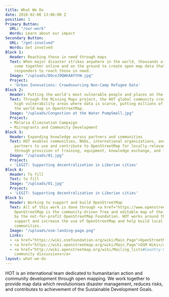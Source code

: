 ```yaml
---
title: What We Do
date: 2018-02-06 13:06:00 Z
position: 1
Primary Button:
  URL: "/our-work"
  Words: Learn about our impact
Secondary Button:
  URL: "/get-involved"
  Words: Get involved
Block 1:
  Header: Reaching those in need through maps
  Text: When major disaster strikes anywhere in the world, thousands of HOT volunteers
    come together online and on the ground to create open map data that enables disaster
    responders to reach those in need.
  Image: "/uploads/DOceJ9QWkAAYthW.jpg"
  Project:
  - 'Urban Innovations: Crowdsourcing Non-Camp Refugee Data'
Block 2:
  Header: Putting the world's most vulnerable people and places on the map
  Text: Through the Missing Maps project, the HOT global community creates maps of
    high vulnerability areas where data is scarce, putting millions of people onto
    the world map in OpenStreetMap.
  Image: "/uploads/Congestion at the Water PumpSmall.jpg"
  Project:
  - Malaria Elimination Campaign
  - Microgrants and Community Development
Block 3:
  Header: Expanding knowledge across partners and communities
  Text: HOT enables communities, NGOs, international organizations, and government
    partners to use and contribute to OpenStreetMap for locally-relevant challenges
    through provision of training, equipment, knowledge exchange, and field projects.
  Image: "/uploads/01.jpg"
  Project:
  - 'LEGIT: Supporting decentralization in Liberian cities'
Block 4:
  Header: To fill
  Text: to fill
  Image: "/uploads/01.jpg"
  Project:
  - 'LEGIT: Supporting decentralization in Liberian cities'
Block 5:
  Header: Working to support and build OpenStreetMap
  Text: All of this work is done through <a href="https://www.openstreetmap.org/">OpenStreetMap</a>.
    OpenStreetMap is the community-driven free and editable map of the world, supported
    by the not-for-profit OpenStreetMap Foundation. HOT works around the globe to
    support and increase the use of OpenStreetMap and help build local OpenStreetMap
    communities.
  Image: "/uploads/osm-landing-page.png"
  Links:
  - <a href="https://wiki.osmfoundation.org/wiki/Main_Page">OpenStreetMap Foundation</a>
  - <a href="https://wiki.openstreetmap.org/wiki/Main_Page">OSM Wiki</a>
  - <a href="http://wiki.openstreetmap.org/wiki/Mailing_lists#Country-Specific_Lists">Local
    community discussions</a>
layout: what-we-do
---
```


HOT is an international team dedicated to humanitarian action and community development through open mapping. We work together to provide map data which revolutionises disaster management, reduces risks, and contributes to achievement of the Sustainable Development Goals.
